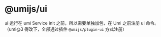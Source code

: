 # @umijs/ui

ui 运行在 umi Service init 之前，所以需要单独加包，在 Umi 之前注册 ui 命令。（umi@3 得改下，全部通过插件 `@umijs/plugin-ui` 方式注册）

